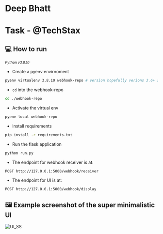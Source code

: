 # Deep Bhatt

# Task - @TechStax


## 💻 How to run
<sup>*Python  v3.8.10*</sup>

* Create a pyenv envirnoment

```bash
pyenv virtualenv 3.8.10 webhook-repo # version hopefully verions 3.6+ should also work!
```

* `cd` into the webhook-repo

```bash
cd ./webhook-repo
```

* Activate the virtual env

```bash
pyenv local webhook-repo
```

* Install requirements

```bash
pip install -r requirements.txt
```

* Run the flask application

```bash
python run.py
```

* The endpoint for webhook receiver is at:

```bash
POST http://127.0.0.1:5000/webhook/receiver
```

* The endpoint for UI is at:

```bash
POST http://127.0.0.1:5000/webhook/display
```

## 🖼️ Example screenshot of the super minimalistic UI
![UI_SS](https://i.imgur.com/7PbJMXb.png)